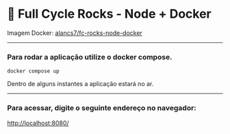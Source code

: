 # 🚀 Full Cycle Rocks - Node + Docker

Imagem Docker: [alancs7/fc-rocks-node-docker](https://hub.docker.com/repository/docker/alancs7/fc-rocks-node-docker)

---

### Para rodar a aplicação utilize o docker compose.

```
docker compose up
```

Dentro de alguns instantes a aplicação estará no ar.

---

### Para acessar, digite o seguinte endereço no navegador:

[http://localhost:8080/](http://localhost:8080/)
